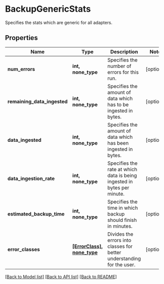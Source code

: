 # BackupGenericStats

Specifies the stats which are generic for all adapters.

## Properties
Name | Type | Description | Notes
------------ | ------------- | ------------- | -------------
**num_errors** | **int, none_type** | Specifies the number of errors for this run. | [optional] 
**remaining_data_ingested** | **int, none_type** | Specifies the amount of data which has to be ingested in bytes. | [optional] 
**data_ingested** | **int, none_type** | Specifies the amount of data which has been ingested in bytes. | [optional] 
**data_ingestion_rate** | **int, none_type** | Specifies the rate at which data is being ingested in bytes per minute. | [optional] 
**estimated_backup_time** | **int, none_type** | Specifies the time in which backup should finish in minutes. | [optional] 
**error_classes** | [**[ErrorClass], none_type**](ErrorClass.md) | Divides the errors into classes for better understanding for the user. | [optional] 

[[Back to Model list]](../README.md#documentation-for-models) [[Back to API list]](../README.md#documentation-for-api-endpoints) [[Back to README]](../README.md)


